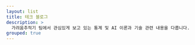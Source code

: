 ```yaml
---
layout: list
title: 테크 블로그
description: >
  가려움추적기 팀에서 관심있게 보고 있는 통계 및 AI 이론과 기술 관련 내용을 다룹니다.
grouped: true
---
```

